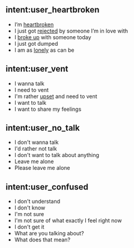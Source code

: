 ## intent:user_heartbroken
- I’m [heartbroken](Mood)
- I just got [rejected](Mood) by someone I’m in love with
- I [broke up](Mood) with someone today
- I just got dumped
- I am as [lonely](Mood) as can be

## intent:user_vent
- I wanna talk
- I need to vent
- I'm rather [upset](Mood) and need to vent
- I want to talk
- I want to share my feelings

## intent:user_no_talk
- I don't wanna talk
- I'd rather not talk
- I don't want to talk about anything
- Leave me alone
- Please leave me alone

## intent:user_confused
- I don't understand
- I don't know
- I'm not sure
- I'm not sure of what exactly I feel right now  
- I don't get it
- What are you talking about?
- What does that mean?
